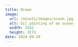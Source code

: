 ```yaml
---
title: Ocean
image:
  url: /assets/images/ocean.jpg
  alt: Oil painting of an ocean
  width: 2541
  height: 3172
date: 2024-09-29
---
```

